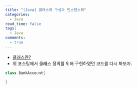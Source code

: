 ```yaml
---
title: "[Java] 클래스의 구성과 인스턴스화"
categories:
  - Java
read_time: false
tags:
  - Java
comments:
  - true
---
```


* [클래스란?](https://sangwoo0727.github.io/java/JAVA-classinstance/) 
* 위 포스팅에서 클래스 정의를 위해 구현하였던 코드를 다시 봐보자.

```java
class BankAccount{

}
